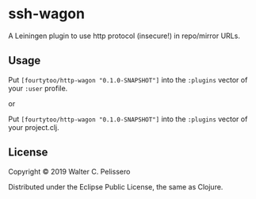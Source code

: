 # ssh-wagon

A Leiningen plugin to use http protocol (insecure!) in repo/mirror URLs.

## Usage

Put `[fourtytoo/http-wagon "0.1.0-SNAPSHOT"]` into the `:plugins` vector of your
`:user` profile.

or

Put `[fourtytoo/http-wagon "0.1.0-SNAPSHOT"]` into the `:plugins` vector of your project.clj.

## License

Copyright © 2019 Walter C. Pelissero

Distributed under the Eclipse Public License, the same as Clojure.
